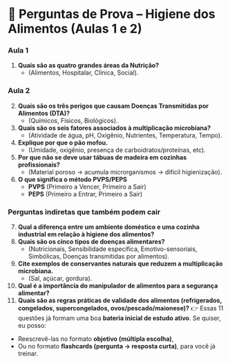 # 📑 Perguntas de Prova – Higiene dos Alimentos (Aulas 1 e 2)
### **Aula 1**
1. **Quais são as quatro grandes áreas da Nutrição?**
   * (Alimentos, Hospitalar, Clínica, Social).
### **Aula 2**
2. **Quais são os três perigos que causam Doenças Transmitidas por Alimentos (DTA)?**
   * (Químicos, Físicos, Biológicos).
3. **Quais são os seis fatores associados à multiplicação microbiana?**
   * (Atividade de água, pH, Oxigênio, Nutrientes, Temperatura, Tempo).
4. **Explique por que o pão mofou.**
   * (Umidade, oxigênio, presença de carboidratos/proteínas, etc).
5. **Por que não se deve usar tábuas de madeira em cozinhas profissionais?**
   * (Material poroso → acumula microrganismos → difícil higienização).
2. **O que significa o método PVPS/PEPS**
   * **PVPS** (Primeiro a Vencer, Primeiro a Sair)
   * **PEPS** (Primeiro a Entrar, Primeiro a Sair)
     
### **Perguntas indiretas que também podem cair**
7. **Qual a diferença entre um ambiente doméstico e uma cozinha industrial em relação à higiene dos alimentos?**
8. **Quais são os cinco tipos de doenças alimentares?**
   * (Nutricionais, Sensibilidade específica, Emotivo-sensoriais, Simbólicas, Doenças transmitidas por alimentos).
9. **Cite exemplos de conservantes naturais que reduzem a multiplicação microbiana.**
   * (Sal, açúcar, gordura).
10. **Qual é a importância do manipulador de alimentos para a segurança alimentar?**
11. **Quais são as regras práticas de validade dos alimentos (refrigerados, congelados, supercongelados, ovos/pescado/maionese)?**
👉 Essas 11 questões já formam uma boa **bateria inicial de estudo ativo**. Se quiser, eu posso:
* Reescrevê-las no formato **objetivo (múltipla escolha)**,
* Ou no formato **flashcards (pergunta → resposta curta)**, para você já treinar.
